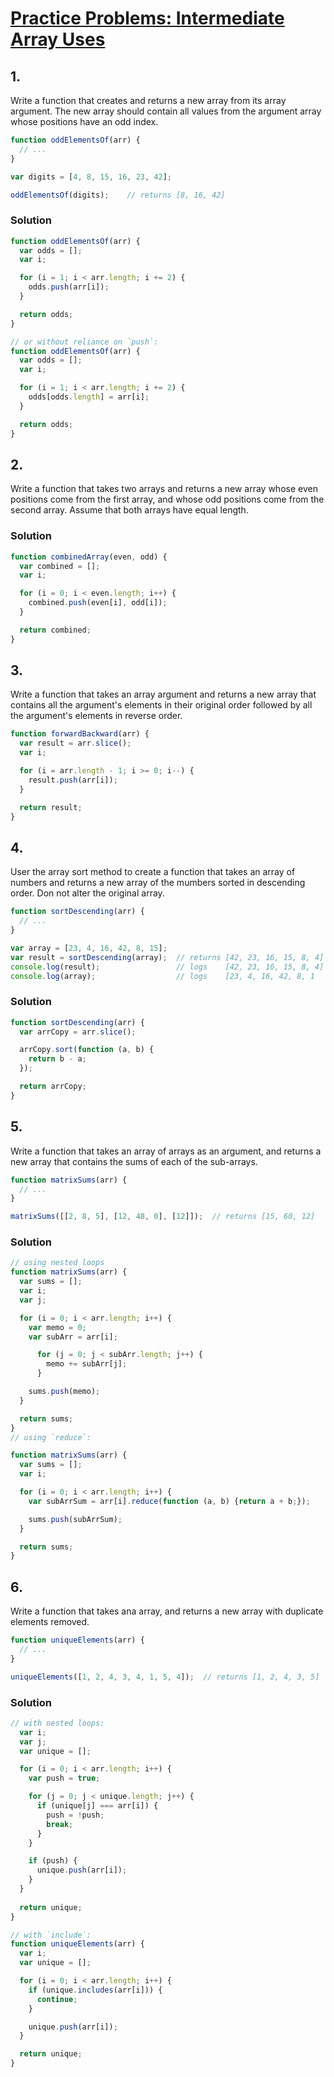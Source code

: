 # [Practice Problems: Intermediate Array Uses](https://launchschool.com/lessons/e2c71a47/assignments/24094ab7)


## 1.
Write a function that creates and returns a new array from its array argument. The new array should contain all values from the argument array whose positions have an odd index.

```javascript
function oddElementsOf(arr) {
  // ...
}

var digits = [4, 8, 15, 16, 23, 42];

oddElementsOf(digits);    // returns [8, 16, 42]
```

### Solution

```javascript
function oddElementsOf(arr) {
  var odds = [];
  var i;

  for (i = 1; i < arr.length; i += 2) {
    odds.push(arr[i]);
  }

  return odds;
}

// or without reliance on `push`:
function oddElementsOf(arr) {
  var odds = [];
  var i;

  for (i = 1; i < arr.length; i += 2) {
    odds[odds.length] = arr[i];
  }

  return odds;
}
```


## 2.
Write a function that takes two arrays and returns a new array whose even positions come from the first array, and whose odd positions come from the second array. Assume that both arrays have equal length.

### Solution
```javascript
function combinedArray(even, odd) {
  var combined = [];
  var i;

  for (i = 0; i < even.length; i++) {
    combined.push(even[i], odd[i]);
  }

  return combined;
}
```


## 3.
Write a function that takes an array argument and returns a new array that contains all the argument's elements in their original order followed by all the argument's elements in reverse order.


```javascript
function forwardBackward(arr) {
  var result = arr.slice();
  var i;

  for (i = arr.length - 1; i >= 0; i--) {
    result.push(arr[i]);
  }

  return result;
}

```



## 4.
User the array sort method to create a function that takes an array of numbers and returns a new array of the mumbers sorted in descending order. Don not alter the original array.


```javascript
function sortDescending(arr) {
  // ...
}

var array = [23, 4, 16, 42, 8, 15];
var result = sortDescending(array);  // returns [42, 23, 16, 15, 8, 4]
console.log(result);                 // logs    [42, 23, 16, 15, 8, 4]
console.log(array);                  // logs    [23, 4, 16, 42, 8, 1
```
### Solution

```javascript
function sortDescending(arr) {
  var arrCopy = arr.slice();

  arrCopy.sort(function (a, b) {
    return b - a;
  });

  return arrCopy;
}
```



## 5.
Write a function that takes an array of arrays as an argument, and returns a new array that contains the sums of each of the sub-arrays.

```javascript
function matrixSums(arr) {
  // ...
}

matrixSums([[2, 8, 5], [12, 48, 0], [12]]);  // returns [15, 60, 12]
```

### Solution

```javascript
// using nested loops
function matrixSums(arr) {
  var sums = [];
  var i;
  var j;

  for (i = 0; i < arr.length; i++) {
    var memo = 0;
    var subArr = arr[i];

      for (j = 0; j < subArr.length; j++) {
        memo += subArr[j];
      }

    sums.push(memo);
  }

  return sums;
}
// using `reduce`:

function matrixSums(arr) {
  var sums = [];
  var i;

  for (i = 0; i < arr.length; i++) {
    var subArrSum = arr[i].reduce(function (a, b) {return a + b;});

    sums.push(subArrSum);
  }

  return sums;
}
```



## 6.
Write a function that takes ana array, and returns a new array with duplicate elements removed.

```javascript
function uniqueElements(arr) {
  // ...
}

uniqueElements([1, 2, 4, 3, 4, 1, 5, 4]);  // returns [1, 2, 4, 3, 5]
```

### Solution

```javascript
// with nested loops:
  var i;
  var j;
  var unique = [];

  for (i = 0; i < arr.length; i++) {
    var push = true;

    for (j = 0; j < unique.length; j++) {
      if (unique[j] === arr[i]) {
        push = !push;
        break;
      }
    }

    if (push) {
      unique.push(arr[i]);
    }
  }
  
  return unique;
}

// with `include`:
function uniqueElements(arr) {
  var i;
  var unique = [];

  for (i = 0; i < arr.length; i++) {
    if (unique.includes(arr[i])) {
      continue;
    }

    unique.push(arr[i]);
  }

  return unique;
}
```
